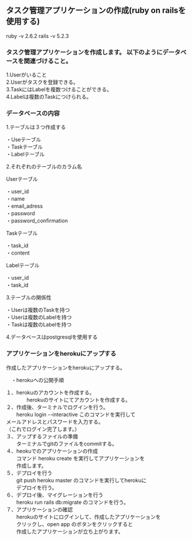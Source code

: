 

## タスク管理アプリケーションの作成(ruby on railsを使用する)    
 ruby -v 2.6.2
 rails -v 5.2.3
### タスク管理アプリケーションを作成します。  以下のようにデータベースを関連づけること。  

 1.Userがいること  
 2.Userがタスクを登録できる。  
 3.TaskにはLabelを複数つけることができる。  
 4.Labelは複数のTaskにつけられる。　　


### データベースの内容    


1.テーブルは３つ作成する  

 ・Useテーブル  
 ・Taskテーブル  
 ・Labelテーブル      

2.それぞれのテーブルのカラム名  

Userテーブル    

 ・user_id  
 ・name  
 ・email_adress  
 ・password  
 ・password_confirmation    

Taskテーブル    

 ・task_id  
 ・content    

Labelテーブル    

 ・user_id  
 ・task_id      

3.テーブルの関係性    

 ・Userは複数のTaskを持つ  
 ・Userは複数のLabelを持つ  
 ・Taskは複数のLabelを持つ      

4.データベースはpostgresqlを使用する



### アプリケーションをherokuにアップする

作成したアプリケーションをherokuにアップする。

　・herokuへの公開手順

   １、herokuのアカウントを作成する。  
   　　　　herokuのサイトにてアカウントを作成する。  
   ２、作成後、ターミナルでログインを行う。  
   　　heroku login --interactive このコマンドを実行して  
      メールアドレスとパスワードを入力する。  
     （これでログイン完了します。）  
   ３、アップするファイルの準備  
   　　ターミナルでgitのファイルをcommitする。  
   ４、heokuでのアプリケーションの作成  
   　　コマンド heroku create を実行してアプリケーションを  
   　　作成します。  
   ５、デプロイを行う  
   　　git push heroku master のコマンドを実行してherokuに  
   　　デプロイを行う。  
   ６、デプロイ後、マイグレーションを行う  
   　　heroku run rails db:migrate のコマンドを行う。  
   ７、アプリケーションの確認  
   　　herokuのサイトにログインして、作成したアプリケーションを  
   　　クリックし、open app のボタンをクリックすると  
   　　作成したアプリケーションが立ち上がります。  
